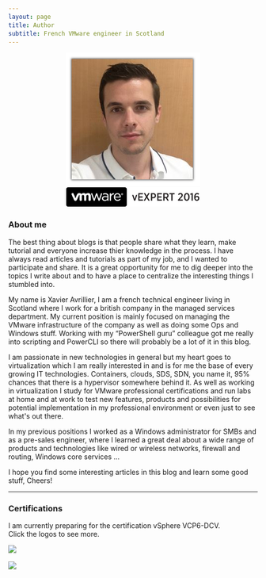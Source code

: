 ```yaml
---
layout: page
title: Author
subtitle: French VMware engineer in Scotland
---
```

<p align="center">
  <img src="/img/photo.jpg"/>
  <br>
  <a href="https://communities.vmware.com/docs/DOC-32943"><img src="/img/vExpert.png"/></a>
</p>  

### About me  
The best thing about blogs is that people share what they learn, make tutorial and everyone increase thier knowledge in the process. I have always read articles and tutorials as part of my job, and I wanted to participate and share. It is a great opportunity for me to dig deeper into the topics I write about and to have a place to centralize the interesting things I stumbled into.

My name is Xavier Avrillier, I am a french technical engineer living in Scotland where I work for a british company in the managed services department. My current position is mainly focused on managing the VMware infrastructure of the company as well as doing some Ops and Windows stuff. Working with my “PowerShell guru” colleague got me really into scripting and PowerCLI so there will probably be a lot of it in this blog.

I am passionate in new technologies in general but my heart goes to virtualization which I am really interested in and is for me the base of every growing IT technologies. Containers, clouds, SDS, SDN, you name it, 95% chances that there is a hypervisor somewhere behind it.
As well as working in virtualization I study for VMware professional certifications and run labs at home and at work to test new features, products and possibilities for potential implementation in my professional environment or even just to see what's out there.

In my previous positions I worked as a Windows administrator for SMBs and as a pre-sales engineer, where I learned a great deal about a wide range of products and technologies like wired or wireless networks, firewall and routing, Windows core services ...

I hope you find some interesting articles in this blog and learn some good stuff, Cheers!

----------

### Certifications  
I am currently preparing for the certification vSphere VCP6-DCV.  
Click the logos to see more.  

[![]({{site.baseurl}}/img/vcadcv.jpg)](https://www.youracclaim.com/badges/54135e3e-4595-4d3a-9712-0e2c129cad5d)

[![]({{site.baseurl}}/img/ccnpswroute.jpg)]({{site.baseurl}}/img/ccnp.jpg)  
